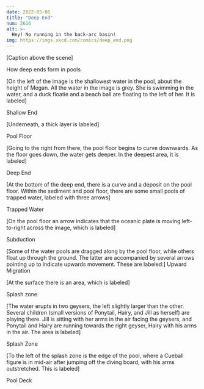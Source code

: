 ```yaml
---
date: 2022-05-06
title: "Deep End"
num: 2616
alt: >-
  Hey! No running in the back-arc basin!
img: https://imgs.xkcd.com/comics/deep_end.png
---
```

[Caption above the scene]

How deep ends form in pools

[On the left of the image is the shallowest water in the pool, about the height of Megan. All the water in the image is grey. She is swimming in the water, and a duck floatie and a beach ball are floating to the left of her. It is labeled]

Shallow End

[Underneath, a thick layer is labeled]

Pool Floor

[Going to the right from there, the pool floor begins to curve downwards. As the floor goes down, the water gets deeper. In the deepest area, it is labeled]

Deep End

[At the bottom of the deep end, there is a curve and a deposit on the pool floor. Within the sediment and pool floor, there are some small pools of trapped water, labeled with three arrows]

Trapped Water

[On the pool floor an arrow indicates that the oceanic plate is moving left-to-right across the image, which is labeled]

Subduction

[Some of the water pools are dragged along by the pool floor, while others float up through the ground. The latter are accompanied by several arrows pointing up to indicate upwards movement. These are labeled:] Upward Migration

[At the surface there is an area, which is labeled]

Splash zone

[The water erupts in two geysers, the left slightly larger than the other. Several children (small versions of Ponytail, Hairy, and Jill as herself) are playing there. Jill is sitting with her arms in the air facing the geysers, and Ponytail and Hairy are running towards the right geyser, Hairy with his arms in the air. The area is labeled]

Splash Zone

[To the left of the splash zone is the edge of the pool, where a Cueball figure is in mid-air after jumping off the diving board, with his arms outstretched. This is labeled]

Pool Deck